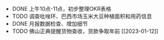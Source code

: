 - DONE 上午10点-11点，初步整理OKR表格
- TODO 调查吡唑环、巴西市场玉米大豆种植面积和用药信息
- DONE 月报数据检查、增加细节
- TODO 佛山正典提醒货物查收，货款争取年前 [[2023-01-12]]